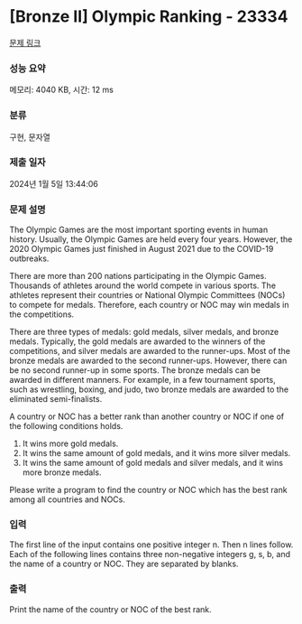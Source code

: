 # [Bronze II] Olympic Ranking - 23334 

[문제 링크](https://www.acmicpc.net/problem/23334) 

### 성능 요약

메모리: 4040 KB, 시간: 12 ms

### 분류

구현, 문자열

### 제출 일자

2024년 1월 5일 13:44:06

### 문제 설명

<p>The Olympic Games are the most important sporting events in human history. Usually, the Olympic Games are held every four years. However, the 2020 Olympic Games just finished in August 2021 due to the COVID-19 outbreaks.</p>

<p>There are more than 200 nations participating in the Olympic Games. Thousands of athletes around the world compete in various sports. The athletes represent their countries or National Olympic Committees (NOCs) to compete for medals. Therefore, each country or NOC may win medals in the competitions.</p>

<p>There are three types of medals: gold medals, silver medals, and bronze medals. Typically, the gold medals are awarded to the winners of the competitions, and silver medals are awarded to the runner-ups. Most of the bronze medals are awarded to the second runner-ups. However, there can be no second runner-up in some sports. The bronze medals can be awarded in different manners. For example, in a few tournament sports, such as wrestling, boxing, and judo, two bronze medals are awarded to the eliminated semi-finalists.</p>

<p>A country or NOC has a better rank than another country or NOC if one of the following conditions holds.</p>

<ol>
	<li>It wins more gold medals.</li>
	<li>It wins the same amount of gold medals, and it wins more silver medals.</li>
	<li>It wins the same amount of gold medals and silver medals, and it wins more bronze medals.</li>
</ol>

<p>Please write a program to find the country or NOC which has the best rank among all countries and NOCs.</p>

### 입력 

 <p>The first line of the input contains one positive integer n. Then n lines follow. Each of the following lines contains three non-negative integers g, s, b, and the name of a country or NOC. They are separated by blanks.</p>

### 출력 

 <p>Print the name of the country or NOC of the best rank.</p>


